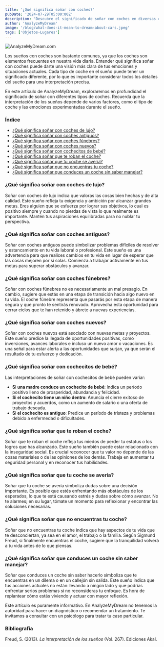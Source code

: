 ```yaml
---
title: '¿Qué significa soñar con coches?'
pubDate: '2024-07-29T05:00:00Z'
description: 'Descubre el significado de soñar con coches en diversas circunstancias y cómo estos sueños pueden reflejar tus emociones y situaciones actuales.'
author: 'AnalyzeMyDream'
image: '/blog/what-does-it-mean-to-dream-about-cars.jpeg'
tags: ['Objetos-Lugares']
---
```


![AnalyzeMyDream.com](/blog/what-does-it-mean-to-dream-about-cars.jpeg)

Los sueños con coches son bastante comunes, ya que los coches son elementos frecuentes en nuestra vida diaria. Entender qué significa soñar con coches puede darte una visión más clara de tus emociones y situaciones actuales. Cada tipo de coche en el sueño puede tener un significado diferente, por lo que es importante considerar todos los detalles del sueño para una interpretación precisa.

En este artículo de AnalyzeMyDream, exploraremos en profundidad el significado de soñar con diferentes tipos de coches. Recuerda que la interpretación de los sueños depende de varios factores, como el tipo de coche y las emociones experimentadas durante el sueño.

### Índice

- [¿Qué significa soñar con coches de lujo?](#qué-significa-soñar-con-coches-de-lujo)
- [¿Qué significa soñar con coches antiguos?](#qué-significa-soñar-con-coches-antiguos)
- [¿Qué significa soñar con coches fúnebres?](#qué-significa-soñar-con-coches-fúnebres)
- [¿Qué significa soñar con coches nuevos?](#qué-significa-soñar-con-coches-nuevos)
- [¿Qué significa soñar con cochecitos de bebé?](#qué-significa-soñar-con-cochecitos-de-bebé)
- [¿Qué significa soñar que te roban el coche?](#qué-significa-soñar-que-te-roban-el-coche)
- [¿Qué significa soñar que tu coche se avería?](#qué-significa-soñar-que-tu-coche-se-avería)
- [¿Qué significa soñar que no encuentras tu coche?](#qué-significa-soñar-que-no-encuentras-tu-coche)
- [¿Qué significa soñar que conduces un coche sin saber manejar?](#qué-significa-soñar-que-conduces-un-coche-sin-saber-manejar)

### ¿Qué significa soñar con coches de lujo?

Soñar con coches de lujo indica que valoras las cosas bien hechas y de alta calidad. Este sueño refleja tu exigencia y ambición por alcanzar grandes metas. Eres alguien que se esfuerza por lograr sus objetivos, lo cual es positivo siempre y cuando no pierdas de vista lo que realmente es importante. Mantén tus aspiraciones equilibradas para no nublar tu perspectiva.

### ¿Qué significa soñar con coches antiguos?

Soñar con coches antiguos puede simbolizar problemas difíciles de resolver y estancamiento en tu vida laboral o profesional. Este sueño es una advertencia para que realices cambios en tu vida en lugar de esperar que las cosas mejoren por sí solas. Comienza a trabajar activamente en tus metas para superar obstáculos y avanzar.

### ¿Qué significa soñar con coches fúnebres?

Soñar con coches fúnebres no es necesariamente un mal presagio. En cambio, sugiere que estás en una etapa de transición hacia algo nuevo en tu vida. El coche fúnebre representa que pasarás por esta etapa de manera segura y que pronto te sentirás renovado. Aprovecha esta oportunidad para cerrar ciclos que te han retenido y ábrete a nuevas experiencias.

### ¿Qué significa soñar con coches nuevos?

Soñar con coches nuevos está asociado con nuevas metas y proyectos. Este sueño predice la llegada de oportunidades positivas, como inversiones, avances laborales e incluso un nuevo amor o vacaciones. Es una señal para estar alerta a las oportunidades que surjan, ya que serán el resultado de tu esfuerzo y dedicación.

### ¿Qué significa soñar con cochecitos de bebé?

Las interpretaciones de soñar con cochecitos de bebé pueden variar:

- **Si una madre conduce un cochecito de bebé**: Indica un período positivo lleno de prosperidad, abundancia y felicidad.
- **Si el cochecito tiene un niño dentro**: Anuncia el cierre exitoso de proyectos y acuerdos, como un aumento de salario o una oferta de trabajo deseada.
- **Si el cochecito es antiguo**: Predice un período de tristeza y problemas debido a enfermedad o dificultades.

### ¿Qué significa soñar que te roban el coche?

Soñar que te roban el coche refleja tus miedos de perder tu estatus o los logros que has alcanzado. Este sueño también puede estar relacionado con la inseguridad social. Es crucial reconocer que tu valor no depende de las cosas materiales o de las opiniones de los demás. Trabaja en aumentar tu seguridad personal y en reconocer tus habilidades.

### ¿Qué significa soñar que tu coche se avería?

Soñar que tu coche se avería simboliza dudas sobre una decisión importante. Es posible que estés enfrentando más obstáculos de los esperados, lo que te está causando estrés y dudas sobre cómo avanzar. No te alarmes; en su lugar, tómate un momento para reflexionar y encontrar las soluciones necesarias.

### ¿Qué significa soñar que no encuentras tu coche?

Soñar que no encuentras tu coche indica que hay aspectos de tu vida que te desconciertan, ya sea en el amor, el trabajo o la familia. Según Sigmund Freud, si finalmente encuentras el coche, sugiere que la tranquilidad volverá a tu vida antes de lo que piensas.

### ¿Qué significa soñar que conduces un coche sin saber manejar?

Soñar que conduces un coche sin saber hacerlo simboliza que te encuentras en un dilema o en un callejón sin salida. Este sueño indica que tus acciones actuales no están llevando a ningún lado y que podrías enfrentar serios problemas si no reconsideras tu enfoque. Es hora de replantear cómo estás viviendo y actuar con mayor reflexión.

Este artículo es puramente informativo. En AnalyzeMyDream no tenemos la autoridad para hacer un diagnóstico o recomendar un tratamiento. Te invitamos a consultar con un psicólogo para tratar tu caso particular.

### Bibliografía

Freud, S. (2013). *La interpretación de los sueños* (Vol. 267). Ediciones Akal.
